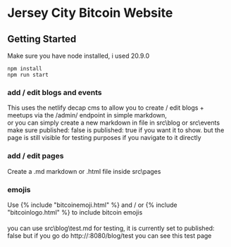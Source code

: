 # Jersey City Bitcoin Website

## Getting Started
Make sure you have node installed, i used 20.9.0
```
npm install
npm run start
```

### add / edit blogs and events
This uses the netlify decap cms to allow you to create / edit blogs + meetups via the /admin/ endpoint in simple markdown,  
or 
you can simply create a new markdown in file in src\blog or src\events make sure published: false is published: true if you want it to show. but the page is still visible for testing purposes if you navigate to it directly

### add / edit pages
Create a .md markdown or .html file inside src\pages

### emojis
Use {% include "bitcoinemoji.html" %} and / or  {% include "bitcoinlogo.html" %} to include bitcoin emojis

####
you can use src\blog\test.md for testing, it is currently set to published: false but if you go do http://<yourdomain>:8080/blog/test you can see this test page